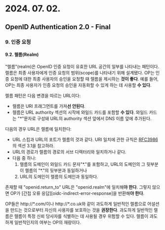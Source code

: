# 2024. 07. 02.

## OpenID Authentication 2.0 - Final

### 9. 인증 요청

#### 9.2. 렐름(Realm)

"렐름"(realm)은 OpenID 인증 요청이 유효한 URL 공간의 일부를 나타내는 패턴이다. 렐름은 최종 사용자에게 인증 요청의 범위(scope)를 나타내기 위해 설계됐다. OP는 인증 요청에 대한 최종 사용자의 승인을 요청할 때 렐름을 제시하는 **것이 좋다**. 예를 들어, OP는 최종 사용자가 인증 요청의 승인을 자동화할 수 있게 하는 데 사용할 **수 있다**.

렐름 패턴은 다음 변경을 따르는 URL이다:

* 렐름은 URI 프래그먼트를 가져**선 안된다**.
* 렐름은 URL authority 섹션의 시작에 와일드 카드를 포함할 **수 있다**. 와일드 카드는 "*"문자로 구성돼 URL의 authority 섹션 앞에서 DNS 이름 앞에 추가된다.

다음의 경우 URL은 렐름에 일치한다:

* URL 스킴과 URL의 포트가 렐름의 것과 같다. URI 일치에 관한 규칙은 [RFC3986][rfc-3986]의 섹션 3.1을 참고하라.
* URL의 경로가 렐름의 경로의 서브 디렉터리와 일치하거나 같다.
* 다음 중 하나:
  1. 렐름의 도메인이 와일드 카드 문자"\*."를 포함하고, URL의 도메인의 그 뒷부분이 렐름의 "\*."의 뒷부분과 동일하거나 
  2. URL의 도메인이 렐름의 도메인과 동일하다.

존재할 때 "openid.return_to" URL은 "openid.realm"에 일치해**야 한다**. 그렇지 않으면 OP가 [간접 오류 응답][oidc-indirect-error-response]을 반환해**야 한다**.

OP들은 http://\*.com/이나 http://\*.co.uk와 같이 과도하게 일반적인 렐름으로 어설션을 만드는 것으로부터 자신의 사용자를 보호하는 것을 **권장한다**. 과도하게 일반적인 렐름은 렐름이 특정 신뢰 당사자를 식별하는 데 사용될 경우 위험할 수 있다. 렐름이 과도하게 일반적인지의 여부는 OP의 재량이다.



[rfc-3986]: https://www.rfc-editor.org/rfc/rfc3986.html